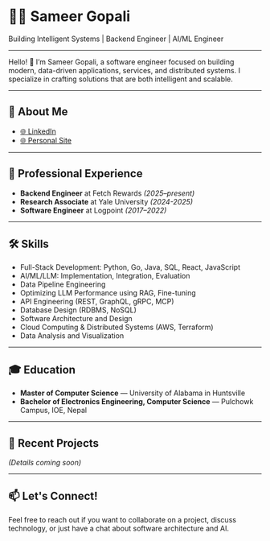 # 👨‍💻 Sameer Gopali

Building Intelligent Systems | Backend Engineer | AI/ML Engineer

---

Hello! 👋 I’m Sameer Gopali, a software engineer focused on building modern, data-driven applications, services, and distributed systems. I specialize in crafting solutions that are both intelligent and scalable.


---

## 🚀 About Me

- [🌐 LinkedIn](https://linkedin.com/in/sameergopali)  
- [🌐 Personal Site](https://sameergopali.github.io/)  

---

## 💼 Professional Experience

- **Backend Engineer** at Fetch Rewards _(2025–present)_
- **Research Associate** at Yale University _(2024-2025)_
- **Software Engineer** at Logpoint _(2017–2022)_

---

## 🛠 Skills

- Full-Stack Development: Python, Go, Java, SQL, React, JavaScript
- AI/ML/LLM: Implementation, Integration, Evaluation
- Data Pipeline Engineering
- Optimizing LLM Performance using RAG, Fine-tuning
- API Engineering (REST, GraphQL, gRPC, MCP)
- Database Design (RDBMS, NoSQL)
- Software Architecture and Design
- Cloud Computing & Distributed Systems (AWS, Terraform)
- Data Analysis and Visualization

---

## 🎓 Education

- **Master of Computer Science** — University of Alabama in Huntsville
- **Bachelor of Electronics Engineering, Computer Science** — Pulchowk Campus, IOE, Nepal

---

## 🌟 Recent Projects

*(Details coming soon)*

---

## 📫 Let's Connect!

Feel free to reach out if you want to collaborate on a project, discuss technology, or just have a chat about software architecture and AI.
